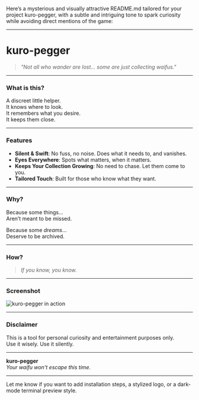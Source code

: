 Here’s a mysterious and visually attractive README.md tailored for your project kuro-pegger, with a subtle and intriguing tone to spark curiosity while avoiding direct mentions of the game:


---

# kuro-pegger

> *"Not all who wander are lost... some are just collecting waifus."*

---

### What is this?

A discreet little helper.  
It knows where to look.  
It remembers what you desire.  
It keeps them close.

---

### Features

- **Silent & Swift**: No fuss, no noise. Does what it needs to, and vanishes.
- **Eyes Everywhere**: Spots what matters, when it matters.
- **Keeps Your Collection Growing**: No need to chase. Let them come to you.
- **Tailored Touch**: Built for those who know what they want.

---

### Why?

Because some things…  
Aren’t meant to be missed.

Because some *dreams*...  
Deserve to be archived.

---

### How?

> *If you know, you know.*

---

### Screenshot

![kuro-pegger in action](https://i.ibb.co/ycqByBn/image-1.png)

---

### Disclaimer

This is a tool for personal curiosity and entertainment purposes only.  
Use it wisely. Use it silently.

---

**kuro-pegger**  
*Your waifu won't escape this time.*


---

Let me know if you want to add installation steps, a stylized logo, or a dark-mode terminal preview style.


